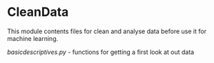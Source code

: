 # CleanData
This module contents files for clean and analyse data before use it for machine learning.

*basicdescriptives.py* - functions for getting a first look at out data
